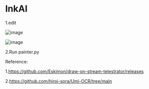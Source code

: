 # InkAI

1.edit 


![image](https://github.com/polamaxu/InkAI/assets/107613397/7742e9e0-3ba5-4dff-8898-e5467f82f545)

![image](https://github.com/polamaxu/InkAI/assets/107613397/a767f9fe-9b31-4561-9095-f27f4bdb81ca)

2.Run painter.py

Reference:


1.https://github.com/Eskimon/draw-on-stream-telestrator/releases


2.https://github.com/hiroi-sora/Umi-OCR/tree/main
